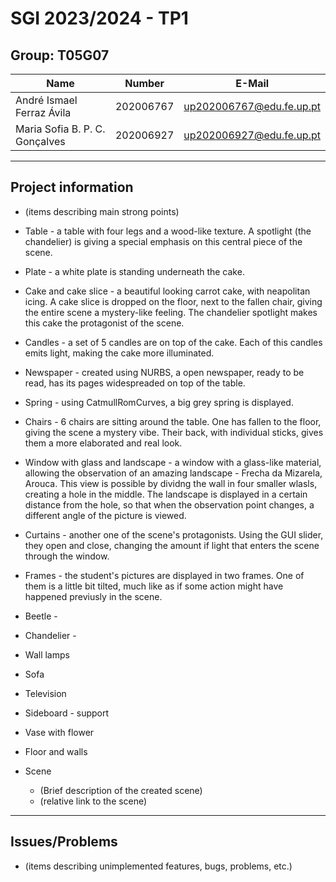 # SGI 2023/2024 - TP1

## Group: T05G07

| Name                           | Number    | E-Mail                   |
| ------------------------------ | --------- | ------------------------ |
| André Ismael Ferraz Ávila      | 202006767 | up202006767@edu.fe.up.pt |
| Maria Sofia B. P. C. Gonçalves | 202006927 | up202006927@edu.fe.up.pt |

---

## Project information  

-   (items describing main strong points)
- Table - a table with four legs and a wood-like texture. A spotlight (the chandelier) is giving a special emphasis on this central piece of the scene.
- Plate - a white plate is standing underneath the cake.
- Cake and cake slice - a beautiful looking carrot cake, with neapolitan icing. A cake slice is dropped on the floor, next to the fallen chair, giving the entire scene a mystery-like feeling. The chandelier spotlight makes this cake the protagonist of the scene.
- Candles - a set of 5 candles are on top of the cake. Each of this candles emits light, making the cake more illuminated.
- Newspaper - created using NURBS, a open newspaper, ready to be read, has its pages widespreaded on top of the table. 
- Spring - using CatmullRomCurves, a big grey spring is displayed.
- Chairs - 6 chairs are sitting around the table. One has fallen to the floor, giving the scene a mystery vibe. Their back, with individual sticks, gives them a more elaborated and real look.
- Window with glass and landscape - a window with a glass-like material, allowing the observation of an amazing landscape - Frecha da Mizarela, Arouca. This view is possible by dividng the wall in four smaller wlasls, creating a hole in the middle. The landscape is displayed in a certain distance from the hole, so that when the observation point changes, a different angle of the picture is viewed. 
- Curtains - another one of the scene's protagonists. Using the GUI slider, they open and close, changing the amount if light that enters the scene through the window.
- Frames - the student's pictures are displayed in two frames. One of them is a little bit tilted, much like as if some action might have happened previusly in the scene.
- Beetle - 
- Chandelier -
- Wall lamps
- Sofa
- Television
- Sideboard - support
- Vase with flower
- Floor and walls



-   Scene
    -   (Brief description of the created scene)
    -   (relative link to the scene)

---

## Issues/Problems

-   (items describing unimplemented features, bugs, problems, etc.)

